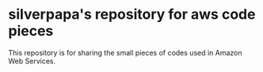 # silverpapa's repository for aws code pieces

This repository is for sharing the small pieces of codes used in Amazon Web Services.
